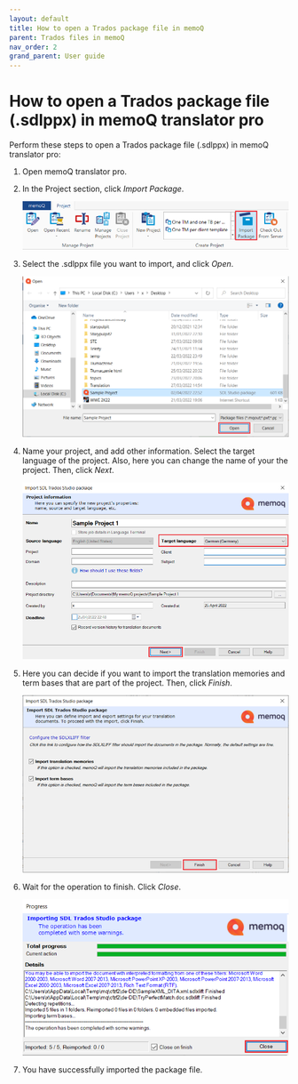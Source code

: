```yaml
---
layout: default
title: How to open a Trados package file in memoQ
parent: Trados files in memoQ
nav_order: 2
grand_parent: User guide
---
```


# How to open a Trados package file (.sdlppx) in memoQ translator pro

Perform these steps to open a Trados package file (.sdlppx) in memoQ translator pro:

1.	Open memoQ translator pro.

2.	In the Project section, click *Import Package*.

    ![](../../../assets/images/Picture51.png)

3.	Select the .sdlppx file you want to import, and click *Open*.

    ![](../../../assets/images/Picture52.png)

4. 	Name your project, and add other information. Select the target language of the project. Also, here you can change the name of your the project. Then, click *Next*.

    ![](../../../assets/images/Picture53.png)

5.	Here you can decide if you want to import the translation memories and term bases that are part of the project. Then, click *Finish*.

    ![](../../../assets/images/Picture8.png)

6.	Wait for the operation to finish. Click *Close*.

    ![](../../../assets/images/Picture54.png)

7.  You have successfully imported the package file.